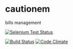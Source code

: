 cautionem
=========

bills management

[![Selenium Test Status](https://saucelabs.com/browser-matrix/parroit.svg)](https://saucelabs.com/u/parroit)

[![Build Status](https://secure.travis-ci.org/parroit/cautionem.png?branch=master)](http://travis-ci.org/parroit/cautionem) [![Code Climate](https://codeclimate.com/github/parroit/cautionem.png)](https://codeclimate.com/github/parroit/cautionem)
